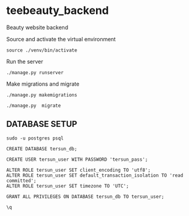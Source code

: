 # teebeauty_backend
 Beauty website backend


Source and activate the virtual environment

    source ./venv/bin/activate

Run the server

    ./manage.py runserver

Make migrations and migrate

    ./manage.py makemigrations

    ./manage.py  migrate


## DATABASE SETUP

    sudo -u postgres psql

    CREATE DATABASE tersun_db;

    CREATE USER tersun_user WITH PASSWORD 'tersun_pass';

    ALTER ROLE tersun_user SET client_encoding TO 'utf8';
    ALTER ROLE tersun_user SET default_transaction_isolation TO 'read committed';
    ALTER ROLE tersun_user SET timezone TO 'UTC';

    GRANT ALL PRIVILEGES ON DATABASE tersun_db TO tersun_user;

    \q
